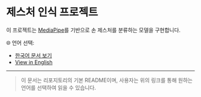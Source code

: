 # 제스처 인식 프로젝트

이 프로젝트는 [MediaPipe](https://google.github.io/mediapipe/)를 기반으로 손 제스처를 분류하는 모델을 구현합니다.

🌐 언어 선택:
- [한국어 문서 보기](README.ko.md)
- [View in English](README.en.md)

---

> 이 문서는 리포지토리의 기본 README이며, 사용자는 위의 링크를 통해 원하는 언어를 선택하여 읽을 수 있습니다.
